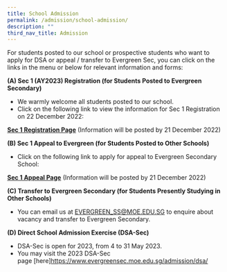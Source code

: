 ```yaml
---
title: School Admission
permalink: /admission/school-admission/
description: ""
third_nav_title: Admission
---
```

For students posted to our school or prospective students who want to apply for DSA or appeal / transfer to Evergreen Sec, you can click on the links in the menu or below for relevant information and forms:

**(A) Sec 1 (AY2023) Registration (for Students Posted to Evergreen Secondary)**

*   We warmly welcome all students posted to our school.
*   Click on the following link to view the information for Sec 1 Registration on 22 December 2022:

**[Sec 1 Registration Page](https://evergreensec.moe.edu.sg/student/secondary-1-registration/)** (Information will be posted by 21 December 2022)

**(B) Sec 1 Appeal to Evergreen (for Students Posted to Other Schools)**

*   Click on the following link to apply for appeal to Evergreen Secondary School:

**[Sec 1 Appeal Page](https://evergreensec.moe.edu.sg/sec-1-appeal/)** (Information will be posted by 21 December 2022)

**(C) Transfer to Evergreen Secondary (for Students Presently Studying in Other Schools)**

*   You can email us at [EVERGREEN\_SS@MOE.EDU.SG](mailto:EVERGREEN_SS@MOE.EDU.SG) to enquire about vacancy and transfer to Evergreen Secondary.

**(D) Direct School Admission Exercise (DSA-Sec)**

*   DSA-Sec is open for 2023, from 4 to 31 May 2023.
*   You may visit the 2023 DSA-Sec page [here]https://www.evergreensec.moe.edu.sg/admission/dsa/